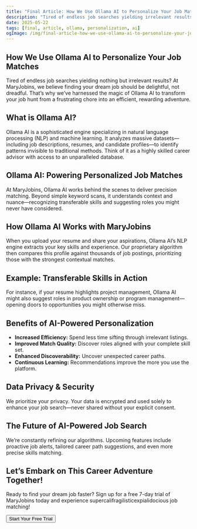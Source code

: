 ```yaml
---
title: "Final Article: How We Use Ollama AI to Personalize Your Job Matches"
description: "Tired of endless job searches yielding irrelevant results? Discover how MaryJobins leverages Ollama AI to transform your hunt with truly personalized matches."
date: 2025-05-22
tags: [final, article, ollama, personalization, ai]
ogImage: /img/final-article-how-we-use-ollama-ai-to-personalize-your-job-matches.png
---
```


<section class="prose prose-lg mx-auto py-12 px-6">

  <h1 class="text-4xl font-bold mb-8">
    How We Use Ollama AI to Personalize Your Job Matches
  </h1>

  <p class="mb-6">
    Tired of endless job searches yielding nothing but irrelevant results? At MaryJobins, we believe finding your dream job should be delightful, not dreadful. That’s why we’ve harnessed the magic of Ollama AI to transform your job hunt from a frustrating chore into an efficient, rewarding adventure.
  </p>

  <h2 class="text-2xl font-semibold mt-12 mb-4">
    What is Ollama AI?
  </h2>
  <p class="mb-6">
    Ollama AI is a sophisticated engine specializing in natural language processing (NLP) and machine learning. It analyzes massive datasets—including job descriptions, resumes, and candidate profiles—to identify patterns invisible to traditional methods. Think of it as a highly skilled career advisor with access to an unparalleled database.
  </p>

  <h2 class="text-2xl font-semibold mt-12 mb-4">
    Ollama AI: Powering Personalized Job Matches
  </h2>
  <p class="mb-6">
    At MaryJobins, Ollama AI works behind the scenes to deliver precision matching. Beyond simple keyword scans, it understands context and nuance—recognizing transferable skills and suggesting roles you might never have considered.
  </p>

  <h2 class="text-2xl font-semibold mt-12 mb-4">
    How Ollama AI Works with MaryJobins
  </h2>
  <p class="mb-6">
    When you upload your resume and share your aspirations, Ollama AI’s NLP engine extracts your key skills and experience. Our proprietary algorithm then compares this profile against thousands of job postings, prioritizing those with the strongest contextual matches.
  </p>

  <h2 class="text-2xl font-semibold mt-12 mb-4">
    Example: Transferable Skills in Action
  </h2>
  <p class="mb-6">
    For instance, if your resume highlights project management, Ollama AI might also suggest roles in product ownership or program management—opening doors to opportunities you might otherwise miss.
  </p>

  <h2 class="text-2xl font-semibold mt-12 mb-4">
    Benefits of AI-Powered Personalization
  </h2>
  <ul class="list-disc list-inside mb-6">
    <li><strong>Increased Efficiency:</strong> Spend less time sifting through irrelevant listings.</li>
    <li><strong>Improved Match Quality:</strong> Discover roles aligned with your complete skill set.</li>
    <li><strong>Enhanced Discoverability:</strong> Uncover unexpected career paths.</li>
    <li><strong>Continuous Learning:</strong> Recommendations improve the more you use the platform.</li>
  </ul>

  <h2 class="text-2xl font-semibold mt-12 mb-4">
    Data Privacy & Security
  </h2>
  <p class="mb-6">
    We prioritize your privacy. Your data is encrypted and used solely to enhance your job search—never shared without your explicit consent.
  </p>

  <h2 class="text-2xl font-semibold mt-12 mb-4">
    The Future of AI-Powered Job Search
  </h2>
  <p class="mb-6">
    We’re constantly refining our algorithms. Upcoming features include proactive job alerts, tailored career path suggestions, and even more precise skills matching.
  </p>

  <h2 class="text-2xl font-semibold mt-12 mb-4">
    Let’s Embark on This Career Adventure Together!
  </h2>
  <p class="mb-6">
    Ready to find your dream job faster? Sign up for a free 7-day trial of MaryJobins today and experience supercalifragilisticexpialidocious job matching!
  </p>

  <p class="mb-6">
    <button class="bg-primary-600 text-white px-6 py-3 rounded-md shadow hover:bg-primary-700 transition">
      Start Your Free Trial
    </button>
  </p>

</section>
